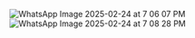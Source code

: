 ![WhatsApp Image 2025-02-24 at 7 06 07 PM](https://github.com/user-attachments/assets/320bf441-262d-4d5b-a5ec-67d97a4ac26a)
![WhatsApp Image 2025-02-24 at 7 08 28 PM](https://github.com/user-attachments/assets/bc47038a-04c9-43c1-b86d-3e2121fcaabd)
